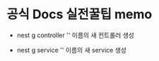 # 공식 Docs 실전꿀팁 memo

- nest g controller <name>
  '<name>' 이름의 새 컨트롤러 생성

- nest g service <name>
  '<name>' 이름의 새 service 생성
